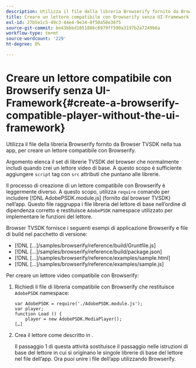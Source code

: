 ```yaml
---
description: Utilizza il file della libreria Browserify fornito da Browser TVSDK nella tua app, per creare un lettore compatibile con Browserify.
title: Creare un lettore compatibile con Browserify senza UI-Framework
exl-id: 27b5e1c5-49c3-44e4-9e34-0f50a50e36f5
source-git-commit: be43bbbd1051886c8979ff590a3197b2a7249b6a
workflow-type: tm+mt
source-wordcount: '229'
ht-degree: 0%

---
```


# Creare un lettore compatibile con Browserify senza UI-Framework{#create-a-browserify-compatible-player-without-the-ui-framework}

Utilizza il file della libreria Browserify fornito da Browser TVSDK nella tua app, per creare un lettore compatibile con Browserify.

Argomento [](../../../browser-tvsdk-2.4/getting-started/c-psdk-browser-tvsdk-2.4-create-a-basic-player/t-psdk-browser-tvsdk-2.4-create-basic-player-tvsdk.md) elenca il set di librerie TVSDK del browser che normalmente includi quando crei un lettore video di base. A questo scopo è sufficiente aggiungere `script` tag con `src` attributi che puntano alle librerie.

Il processo di creazione di un lettore compatibile con Browserify è leggermente diverso. A questo scopo, utilizza `require` comando per includere [!DNL AdobePSDK.module.js] (fornito dal browser TVSDK) nell’app. Questo file raggruppa i file libreria del lettore di base nell’ordine di dipendenza corretto e restituisce `AdobePSDK` namespace utilizzato per implementare le funzioni del lettore.

Browser TVSDK fornisce i seguenti esempi di applicazione Browserify e file di build nel pacchetto di versione:

* [!DNL [...]/samples/browserify/reference/build/Gruntfile.js]
* [!DNL [...]/samples/browserify/reference/build/package.json]
* [!DNL [...]/samples/browserify/reference/examples/sample.html]
* [!DNL [...]/samples/browserify/reference/examples/sample.js]

Per creare un lettore video compatibile con Browserify:

1. Richiedi il file di libreria compatibile con Browserify che restituisce `AdobePSDK` namespace:

   ```
   var AdobePSDK = require('./AdobePSDK.module.js'); 
   var player; 
   function Load () { 
       player = new AdobePSDK.MediaPlayer(); 
   […]
   ```

1. Crea il lettore come descritto in [](../../../browser-tvsdk-2.4/getting-started/c-psdk-browser-tvsdk-2.4-create-a-basic-player/t-psdk-browser-tvsdk-2.4-create-basic-player-tvsdk.md).

   Il passaggio 1 di questa attività sostituisce il passaggio nelle istruzioni di base del lettore in cui si originano le singole librerie di base del lettore nel file dell’app.
Ora puoi unire i file dell’app utilizzando Browserify.
